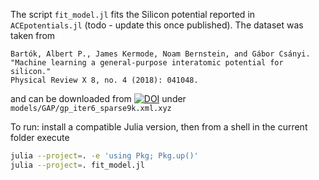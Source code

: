 The script `fit_model.jl` fits the Silicon potential reported in `ACEpotentials.jl` (todo - update this once published).
The dataset was taken from

```
Bartók, Albert P., James Kermode, Noam Bernstein, and Gábor Csányi.
"Machine learning a general-purpose interatomic potential for silicon."
Physical Review X 8, no. 4 (2018): 041048.
```

and can be downloaded from [![DOI](https://zenodo.org/badge/DOI/10.5281/zenodo.1250555.svg)](https://doi.org/10.5281/zenodo.1250555) under `models/GAP/gp_iter6_sparse9k.xml.xyz`


To run: install a compatible Julia version, then from a shell in the current folder execute
```bash
julia --project=. -e 'using Pkg; Pkg.up()'
julia --project=. fit_model.jl
```
